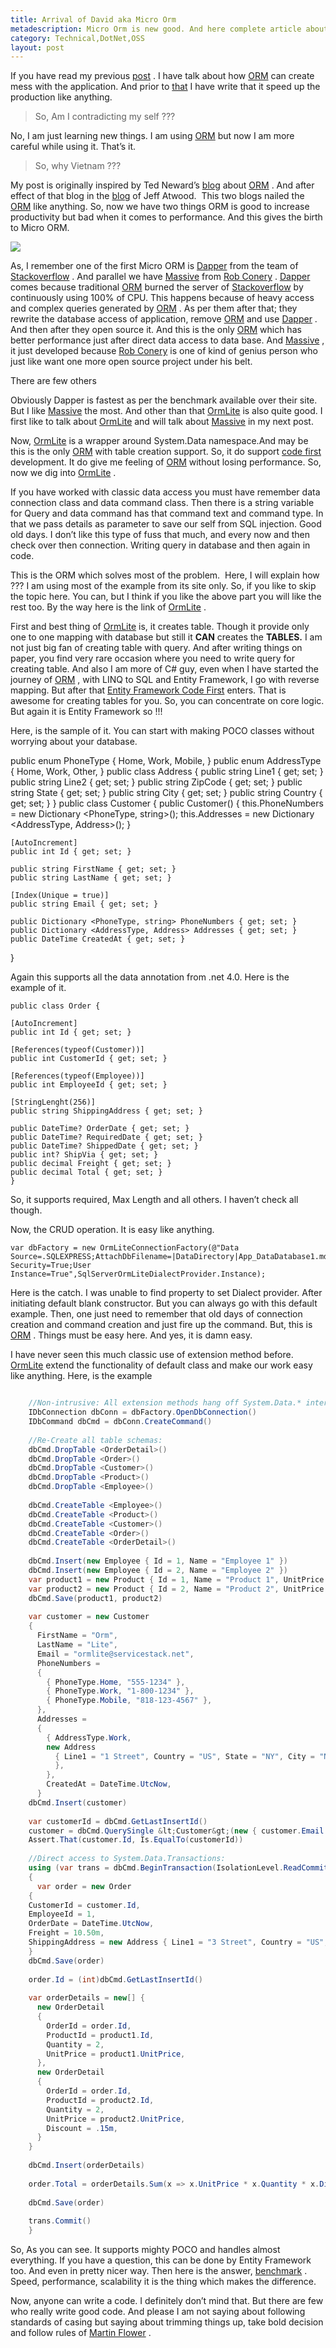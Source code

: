 ```yaml
---
title: Arrival of David aka Micro Orm
metadescription: Micro Orm is new good. And here complete article about ormlite, a wonderful poco based Micro Orm.
category: Technical,DotNet,OSS
layout: post
---
```


If you have read my previous [post][1] . I have talk about how [ORM][2] can create mess with the application. And prior to [that][3] I have write that it speed up the production like anything.

> So, Am I contradicting my self ???

No, I am just learning new things. I am using [ORM][2] but now I am more careful while using it. That’s it.


> So, why Vietnam ???

My post is originally inspired by Ted Neward’s [blog][4] about [ORM][2] . And after effect of that blog in the [blog][5] of Jeff Atwood.&nbsp; This two blogs nailed the [ORM][2] like anything. So, now we have two things ORM is good to increase productivity but bad when it comes to performance. And this gives the birth to Micro ORM.

![](http://img21.imageshack.us/img21/6734/kgbr.jpg) 

As, I remember one of the first Micro ORM is [Dapper][7] from the team of [Stackoverflow][8] . And parallel we have [Massive][9] from [Rob Conery][10] . [Dapper][7] comes because traditional [ORM][2] burned the server of [Stackoverflow][8] by continuously using 100% of CPU. This happens because of heavy access and complex queries generated by [ORM][2] . As per them after that; they&nbsp; rewrite the database access of application, remove [ORM][2] and use [Dapper][7] . And then after they open source it. And this is the only [ORM][2] which has better performance just after direct data access to data base. And [Massive][9] , it just developed because [Rob Conery][10] is one of kind of genius person who just like want one more open source project under his belt.

There are few others

Obviously Dapper is fastest as per the benchmark available over their site. But I like [Massive][9] the most. And other than that [OrmLite][11] is also quite good. I first like to talk about [OrmLite][11] and will talk about [Massive][9] in my next post.


Now, [OrmLite][11] is a wrapper around System.Data namespace.And may be this is the only [ORM][2] with table creation support. So, it do support [code first][12] development. It do give me feeling of [ORM][2] without losing performance. So, now we dig into [OrmLite][11] .


If you have worked with classic data access you must have remember data connection class and data command class. Then there is a string variable for Query and data command has that command text and command type. In that we pass details as parameter to save our self from SQL injection. Good old days. I don’t like this type of fuss that much, and every now and then check over then connection. Writing query in database and then again in code.

This is the ORM which solves most of the problem.&nbsp; Here, I will explain how ??? I am using most of the example from its site only. So, if you like to skip the topic here. You can, but I think if you like the above part you will like the rest too. By the way here is the link of [OrmLite][11] .

First and best thing of [OrmLite][11] is, it creates table. Though it provide only one to one mapping with database but still it **CAN** creates the **TABLES.** I am not just big fan of creating table with query. And after writing things on paper, you find very rare occasion where you need to write query for creating table. And also I am more of C# guy, even when I have started the journey of [ORM][2] , with LINQ to SQL and Entity Framework, I go with reverse mapping. But after that [Entity Framework Code First][13] enters. That is awesome for creating tables for you. So, you can concentrate on core logic. But again it is Entity Framework so !!!


Here, is the sample of it. You can start with making POCO classes without worrying about your database.
   
  public enum PhoneType {
    Home,
    Work,
    Mobile,
  }
  public enum AddressType {
    Home,
    Work,
    Other,
  }
  public class Address {
  public string Line1 { get; set; }
  public string Line2 { get; set; }
  public string ZipCode { get; set; }
  public string State { get; set; }
  public string City { get; set; }
  public string Country { get; set; }
  }
  public class Customer {
    public Customer() {
      this.PhoneNumbers = new Dictionary <PhoneType, string>();
      this.Addresses = new Dictionary <AddressType, Address>();
    }
    
    [AutoIncrement] 
    public int Id { get; set; }
    
    public string FirstName { get; set; }
    public string LastName { get; set; }
    
    [Index(Unique = true)] 
    public string Email { get; set; }
    
    public Dictionary <PhoneType, string> PhoneNumbers { get; set; }  
    public Dictionary <AddressType, Address> Addresses { get; set; }  
    public DateTime CreatedAt { get; set; }
  }  


Again this supports all the data annotation from .net 4.0. Here is the example of it.
    
    public class Order {
    
    [AutoIncrement]
    public int Id { get; set; }
    
    [References(typeof(Customer))]  
    public int CustomerId { get; set; }
    
    [References(typeof(Employee))]  
    public int EmployeeId { get; set; }
    
    [StringLenght(256)]
    public string ShippingAddress { get; set; } 
    
    public DateTime? OrderDate { get; set; }
    public DateTime? RequiredDate { get; set; }
    public DateTime? ShippedDate { get; set; }
    public int? ShipVia { get; set; }
    public decimal Freight { get; set; }
    public decimal Total { get; set; }
    }  

So, it supports required, Max Length and all others. I haven’t check all though.

Now, the CRUD operation. It is easy like anything.

    
    var dbFactory = new OrmLiteConnectionFactory(@"Data Source=.SQLEXPRESS;AttachDbFilename=|DataDirectory|App_DataDatabase1.mdf;Integrated Security=True;User Instance=True",SqlServerOrmLiteDialectProvider.Instance);  
    

Here is the catch. I was unable to find property to set Dialect provider. After initiating default blank constructor. But you can always go with this default example. Then, one just need to remember that old days of connection creation and command creation and just fire up the command. But, this is [ORM][2] . Things must be easy here. And yes, it is damn easy.

I have never seen this much classic use of extension method before. [OrmLite][11] extend the functionality of default class and make our work easy like anything. Here, is the example

```cs    

    //Non-intrusive: All extension methods hang off System.Data.* interfaces
    IDbConnection dbConn = dbFactory.OpenDbConnection()
    IDbCommand dbCmd = dbConn.CreateCommand()
    
    //Re-Create all table schemas:
    dbCmd.DropTable <OrderDetail>()
    dbCmd.DropTable <Order>()
    dbCmd.DropTable <Customer>()
    dbCmd.DropTable <Product>()
    dbCmd.DropTable <Employee>()
    
    dbCmd.CreateTable <Employee>()
    dbCmd.CreateTable <Product>()
    dbCmd.CreateTable <Customer>()
    dbCmd.CreateTable <Order>()
    dbCmd.CreateTable <OrderDetail>()
    
    dbCmd.Insert(new Employee { Id = 1, Name = "Employee 1" })
    dbCmd.Insert(new Employee { Id = 2, Name = "Employee 2" })
    var product1 = new Product { Id = 1, Name = "Product 1", UnitPrice = 10 }
    var product2 = new Product { Id = 2, Name = "Product 2", UnitPrice = 20 }
    dbCmd.Save(product1, product2)
    
    var customer = new Customer
    {
      FirstName = "Orm",
      LastName = "Lite",
      Email = "ormlite@servicestack.net",
      PhoneNumbers =
      {
        { PhoneType.Home, "555-1234" },
        { PhoneType.Work, "1-800-1234" },
        { PhoneType.Mobile, "818-123-4567" },
      },
      Addresses =
      {
        { AddressType.Work, 
        new Address 
          { Line1 = "1 Street", Country = "US", State = "NY", City = "New York", ZipCode = "10101" } 
          },
        },
        CreatedAt = DateTime.UtcNow,
      }
    dbCmd.Insert(customer)
    
    var customerId = dbCmd.GetLastInsertId()
    customer = dbCmd.QuerySingle &lt;Customer&gt;(new { customer.Email })
    Assert.That(customer.Id, Is.EqualTo(customerId))
    
    //Direct access to System.Data.Transactions:
    using (var trans = dbCmd.BeginTransaction(IsolationLevel.ReadCommitted))
    {
      var order = new Order
    {
    CustomerId = customer.Id,
    EmployeeId = 1,
    OrderDate = DateTime.UtcNow,
    Freight = 10.50m,
    ShippingAddress = new Address { Line1 = "3 Street", Country = "US", State = "NY", City = "New York", ZipCode = "12121" },
    }
    dbCmd.Save(order)
    
    order.Id = (int)dbCmd.GetLastInsertId()
    
    var orderDetails = new[] {
      new OrderDetail
      {
        OrderId = order.Id,
        ProductId = product1.Id,
        Quantity = 2,
        UnitPrice = product1.UnitPrice,
      },
      new OrderDetail
      {
        OrderId = order.Id,
        ProductId = product2.Id,
        Quantity = 2,
        UnitPrice = product2.UnitPrice,
        Discount = .15m,
      }
    }
    
    dbCmd.Insert(orderDetails)
    
    order.Total = orderDetails.Sum(x => x.UnitPrice * x.Quantity * x.Discount) +  order.Freight
    
    dbCmd.Save(order)
    
    trans.Commit()
    }  

```    
So, As you can see. It supports mighty POCO and handles almost everything. If you have a question, this can be done by Entity Framework too. And even in pretty nicer way. Then here is the answer, [benchmark][14] . Speed, performance, scalability it is the thing which makes the difference.

Now, anyone can write a code. I definitely don’t mind that. But there are few who really write good code. And please I am not saying about following standards of casing but saying about trimming things up, take bold decision and follow rules of [Martin Flower][15] .

 [1]: http://kunjan.in/archives/going-to-vietnam-because-of-orm
 [2]: http://en.wikipedia.org/wiki/Object-Relational_Mapping
 [3]: http://kunjan.in/archives/map-lsquo-your-self-rsquo-using-orm
 [4]: http://blogs.tedneward.com/2006/06/26/The%2BVietnam%2BOf%2BComputer%2BScience.aspx
 [5]: http://www.codinghorror.com/blog/2006/06/object-relational-mapping-is-the-vietnam-of-computer-science.html
 [7]: http://code.google.com/p/dapper-dot-net/
 [8]: http://stackoverflow.com/
 [9]: https://github.com/robconery/massive
 [10]: http://wekeroad.com/
 [11]: https://github.com/ServiceStack/ServiceStack.OrmLite
 [12]: http://en.wikipedia.org/wiki/ADO.NET_Entity_Framework#Code_First
 [13]: http://nuget.org/packages/EntityFramework
 [14]: http://www.servicestack.net/benchmarks/
 [15]: http://martinfowler.com/  